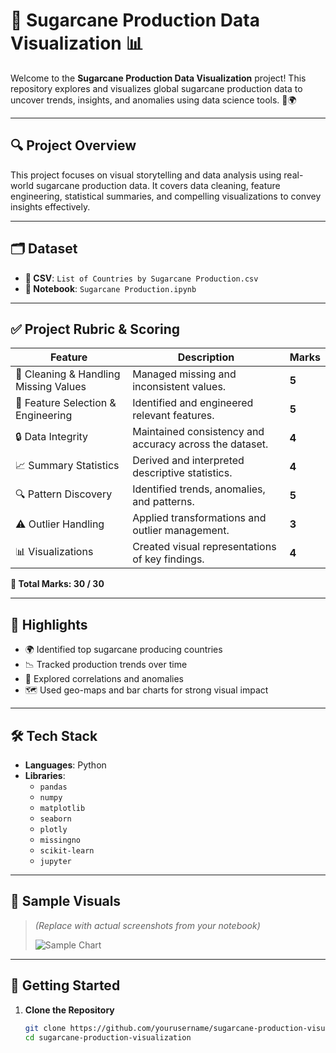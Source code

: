 # 🍬 Sugarcane Production Data Visualization 📊

Welcome to the **Sugarcane Production Data Visualization** project! This repository explores and visualizes global sugarcane production data to uncover trends, insights, and anomalies using data science tools. 🌱🌍

---

## 🔍 Project Overview

This project focuses on visual storytelling and data analysis using real-world sugarcane production data. It covers data cleaning, feature engineering, statistical summaries, and compelling visualizations to convey insights effectively.

---

## 🗂️ Dataset

- **📄 CSV**: `List of Countries by Sugarcane Production.csv`
- **📓 Notebook**: `Sugarcane Production.ipynb`

---

## ✅ Project Rubric & Scoring

| Feature | Description | Marks |
|--------|-------------|-------|
| 🧹 Cleaning & Handling Missing Values | Managed missing and inconsistent values. | **5** |
| 🧠 Feature Selection & Engineering | Identified and engineered relevant features. | **5** |
| 🔒 Data Integrity | Maintained consistency and accuracy across the dataset. | **4** |
| 📈 Summary Statistics | Derived and interpreted descriptive statistics. | **4** |
| 🔍 Pattern Discovery | Identified trends, anomalies, and patterns. | **5** |
| ⚠️ Outlier Handling | Applied transformations and outlier management. | **3** |
| 📊 Visualizations | Created visual representations of key findings. | **4** |

**🎯 Total Marks: 30 / 30**

---

## 📌 Highlights

- 🌍 Identified top sugarcane producing countries
- 📉 Tracked production trends over time
- 🧮 Explored correlations and anomalies
- 🗺️ Used geo-maps and bar charts for strong visual impact

---

## 🛠️ Tech Stack

- **Languages**: Python
- **Libraries**:
  - `pandas`
  - `numpy`
  - `matplotlib`
  - `seaborn`
  - `plotly`
  - `missingno`
  - `scikit-learn`
  - `jupyter`

---

## 📸 Sample Visuals

> *(Replace with actual screenshots from your notebook)*  
>  
> ![Sample Chart](./images/sample_chart.png)

---

## 🚀 Getting Started

1. **Clone the Repository**  
   ```bash
   git clone https://github.com/yourusername/sugarcane-production-visualization.git
   cd sugarcane-production-visualization
